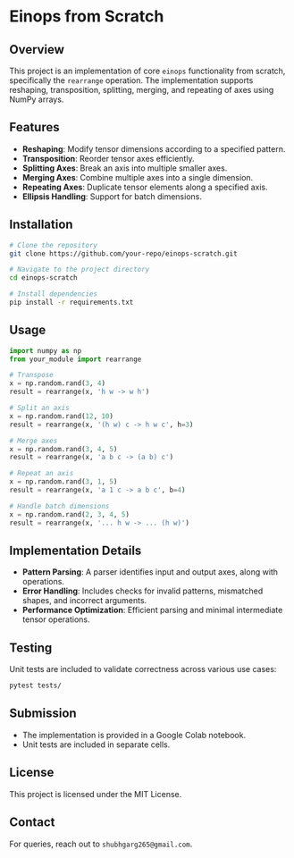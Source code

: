 # Einops from Scratch

## Overview
This project is an implementation of core `einops` functionality from scratch, specifically the `rearrange` operation. The implementation supports reshaping, transposition, splitting, merging, and repeating of axes using NumPy arrays.

## Features
- **Reshaping**: Modify tensor dimensions according to a specified pattern.
- **Transposition**: Reorder tensor axes efficiently.
- **Splitting Axes**: Break an axis into multiple smaller axes.
- **Merging Axes**: Combine multiple axes into a single dimension.
- **Repeating Axes**: Duplicate tensor elements along a specified axis.
- **Ellipsis Handling**: Support for batch dimensions.

## Installation
```sh
# Clone the repository
git clone https://github.com/your-repo/einops-scratch.git

# Navigate to the project directory
cd einops-scratch

# Install dependencies
pip install -r requirements.txt
```

## Usage
```python
import numpy as np
from your_module import rearrange

# Transpose
x = np.random.rand(3, 4)
result = rearrange(x, 'h w -> w h')

# Split an axis
x = np.random.rand(12, 10)
result = rearrange(x, '(h w) c -> h w c', h=3)

# Merge axes
x = np.random.rand(3, 4, 5)
result = rearrange(x, 'a b c -> (a b) c')

# Repeat an axis
x = np.random.rand(3, 1, 5)
result = rearrange(x, 'a 1 c -> a b c', b=4)

# Handle batch dimensions
x = np.random.rand(2, 3, 4, 5)
result = rearrange(x, '... h w -> ... (h w)')
```

## Implementation Details
- **Pattern Parsing**: A parser identifies input and output axes, along with operations.
- **Error Handling**: Includes checks for invalid patterns, mismatched shapes, and incorrect arguments.
- **Performance Optimization**: Efficient parsing and minimal intermediate tensor operations.

## Testing
Unit tests are included to validate correctness across various use cases:
```sh
pytest tests/
```

## Submission
- The implementation is provided in a Google Colab notebook.
- Unit tests are included in separate cells.

## License
This project is licensed under the MIT License.

## Contact
For queries, reach out to `shubhgarg265@gmail.com`.


